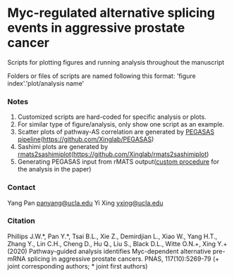 # Myc-regulated alternative splicing events in aggressive prostate cancer  
Scripts for plotting figures and running analysis throughout the manuscript

Folders or files of scripts are named following this format: 'figure index'.'plot/analysis name'

### Notes
1. Customized scripts are hard-coded for specific analysis or plots.
2. For similar type of figure/analysis, only show one script as an example.
3. Scatter plots of pathway-AS correlation are generated by [PEGASAS pipeline](https://github.com/Xinglab/PEGASAS)(https://github.com/Xinglab/PEGASAS)
4. Sashimi plots are generated by [rmats2sashimiplot](https://github.com/Xinglab/rmats2sashimiplot)(https://github.com/Xinglab/rmats2sashimiplot)
5. Generating PEGASAS input from rMATS output([custom procedure](pre_analysis_command.md) for the analysis in the paper)

### Contact

Yang Pan <panyang@ucla.edu>
Yi Xing <yxing@ucla.edu>

### Citation
Phillips J.W.\*, Pan Y.\*,  Tsai B.L., Xie Z., Demirdjian L., Xiao W., Yang H.T., Zhang Y., Lin C.H., Cheng D., Hu Q., Liu S., Black D.L., Witte O.N.+, Xing Y.+ (2020) Pathway-guided analysis identifies Myc-dependent alternative pre-mRNA splicing in aggressive prostate cancers. PNAS, 117(10):5269-79 (+ joint corresponding authors; * joint first authors)
